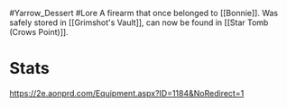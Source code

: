 #Yarrow_Dessert #Lore 
A firearm that once belonged to [[Bonnie]]. Was safely stored in [[Grimshot's Vault]], can now be found in [[Star Tomb (Crows Point)]].
# Stats
https://2e.aonprd.com/Equipment.aspx?ID=1184&NoRedirect=1
